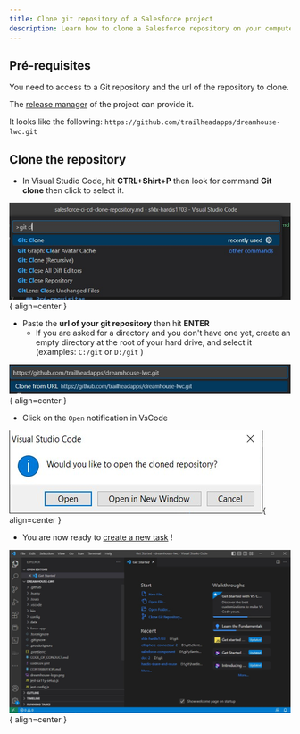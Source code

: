 ```yaml
---
title: Clone git repository of a Salesforce project
description: Learn how to clone a Salesforce repository on your computer
---
```

<!-- markdownlint-disable MD013 -->

## Pré-requisites

You need to access to a Git repository and the url of the repository to clone.

The [release manager](salesforce-ci-cd-use.md#release-manager-guide) of the project can provide it.

It looks like the following: `https://github.com/trailheadapps/dreamhouse-lwc.git`

## Clone the repository

- In Visual Studio Code, hit **CTRL+Shirt+P** then look for command **Git clone** then click to select it.

![](assets/images/git-clone-1.jpg){ align=center }

- Paste the **url of your git repository** then hit **ENTER**
  - If you are asked for a directory and you don't have one yet, create an empty directory at the root of your hard drive, and select it (examples: `C:/git` or `D:/git` )

![](assets/images/git-clone-2.jpg){ align=center }

- Click on the `Open` notification in VsCode

![](assets/images/git-clone-3.jpg){ align=center }

- You are now ready to [create a new task](salesforce-ci-cd-create-new-task.md) !

![](assets/images/git-clone-4.jpg){ align=center }

